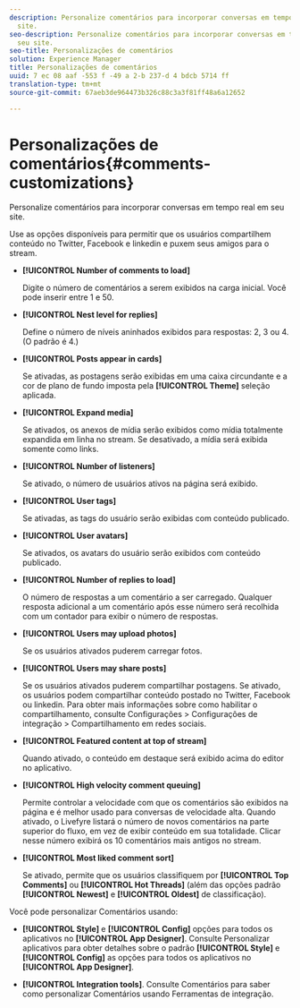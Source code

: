 ```yaml
---
description: Personalize comentários para incorporar conversas em tempo real em seu
  site.
seo-description: Personalize comentários para incorporar conversas em tempo real em
  seu site.
seo-title: Personalizações de comentários
solution: Experience Manager
title: Personalizações de comentários
uuid: 7 ec 08 aaf -553 f -49 a 2-b 237-d 4 bdcb 5714 ff
translation-type: tm+mt
source-git-commit: 67aeb3de964473b326c88c3a3f81ff48a6a12652

---
```



# Personalizações de comentários{#comments-customizations}

Personalize comentários para incorporar conversas em tempo real em seu site.



Use as opções disponíveis para permitir que os usuários compartilhem conteúdo no Twitter, Facebook e linkedin e puxem seus amigos para o stream.

* **[!UICONTROL Number of comments to load]**

   Digite o número de comentários a serem exibidos na carga inicial. Você pode inserir entre 1 e 50.

* **[!UICONTROL Nest level for replies]**

   Define o número de níveis aninhados exibidos para respostas: 2, 3 ou 4. (O padrão é 4.)

* **[!UICONTROL Posts appear in cards]**

   Se ativadas, as postagens serão exibidas em uma caixa circundante e a cor de plano de fundo imposta pela **[!UICONTROL Theme]** seleção aplicada.

* **[!UICONTROL Expand media]**

   Se ativados, os anexos de mídia serão exibidos como mídia totalmente expandida em linha no stream. Se desativado, a mídia será exibida somente como links.

* **[!UICONTROL Number of listeners]**

   Se ativado, o número de usuários ativos na página será exibido.

* **[!UICONTROL User tags]**

   Se ativadas, as tags do usuário serão exibidas com conteúdo publicado.

* **[!UICONTROL User avatars]**

   Se ativados, os avatars do usuário serão exibidos com conteúdo publicado.

* **[!UICONTROL Number of replies to load]**

   O número de respostas a um comentário a ser carregado. Qualquer resposta adicional a um comentário após esse número será recolhida com um contador para exibir o número de respostas.

* **[!UICONTROL Users may upload photos]**

   Se os usuários ativados puderem carregar fotos.

* **[!UICONTROL Users may share posts]**

   Se os usuários ativados puderem compartilhar postagens. Se ativado, os usuários podem compartilhar conteúdo postado no Twitter, Facebook ou linkedin. Para obter mais informações sobre como habilitar o compartilhamento, consulte Configurações > Configurações de integração > Compartilhamento em redes sociais.

* **[!UICONTROL Featured content at top of stream]**

   Quando ativado, o conteúdo em destaque será exibido acima do editor no aplicativo.

* **[!UICONTROL High velocity comment queuing]**

   Permite controlar a velocidade com que os comentários são exibidos na página e é melhor usado para conversas de velocidade alta. Quando ativado, o Livefyre listará o número de novos comentários na parte superior do fluxo, em vez de exibir conteúdo em sua totalidade. Clicar nesse número exibirá os 10 comentários mais antigos no stream.

* **[!UICONTROL Most liked comment sort]**

   Se ativado, permite que os usuários classifiquem por **[!UICONTROL Top Comments]** ou **[!UICONTROL Hot Threads]** (além das opções padrão **[!UICONTROL Newest]** e **[!UICONTROL Oldest]** de classificação).

Você pode personalizar Comentários usando:

* **[!UICONTROL Style]** e **[!UICONTROL Config]** opções para todos os aplicativos no **[!UICONTROL App Designer]**. Consulte Personalizar aplicativos para obter detalhes sobre o padrão **[!UICONTROL Style]** e **[!UICONTROL Config]** as opções para todos os aplicativos no **[!UICONTROL App Designer]**.

* **[!UICONTROL Integration tools]**. Consulte Comentários para saber como personalizar Comentários usando Ferramentas de integração.

